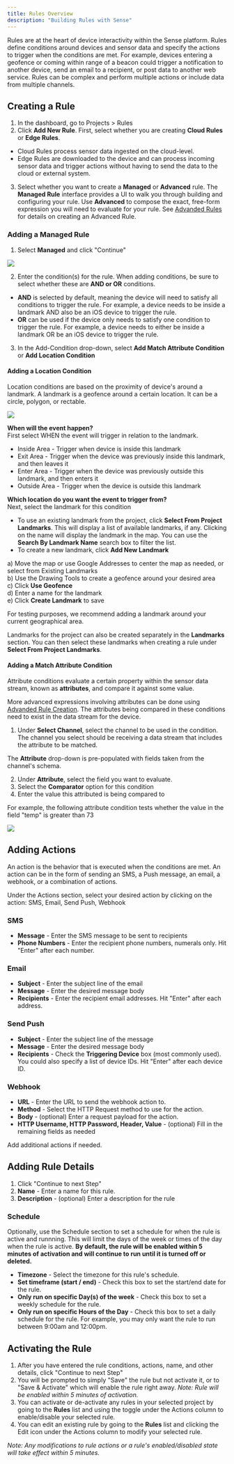 ```yaml
---
title: Rules Overview
description: "Building Rules with Sense"
---
```


Rules are at the heart of device interactivity within the Sense platform. Rules define conditions around devices and sensor data and specify the actions to trigger when the conditions are met. For example, devices entering a geofence or coming within range of a beacon could trigger a notification to another device, send an email to a recipient, or post data to another web service. Rules can be complex and perform multiple actions or include data from multiple channels.

## Creating a Rule

1. In the dashboard, go to Projects > Rules
2. Click **Add New Rule**. First, select whether you are creating **Cloud Rules** or **Edge Rules**. 
- Cloud Rules process sensor data ingested on the cloud-level. 
- Edge Rules are downloaded to the device and can process incoming sensor data and trigger actions without having to send the data to the cloud or external system.

3. Select whether you want to create a **Managed** or **Advanced** rule. The **Managed Rule** interface provides a UI to walk you through building and configuring your rule. Use **Advanced** to compose the exact, free-form expression you will need to evaluate for your rule. See [Advanded Rules](/guides/rules/advanced-rules) for details on creating an Advanced Rule.

### Adding a Managed Rule

1. Select **Managed** and click "Continue"

![](./images/managed_rule_create.png)

2. Enter the condition(s) for the rule. When adding conditions, be sure to select whether these are **AND or OR** conditions. 

- **AND** is selected by default, meaning the device will need to satisfy all conditions to trigger the rule. For example, a device needs to be inside a landmark AND also be an iOS device to trigger the rule.  
- **OR** can be used if the device only needs to satisfy one condition to trigger the rule. For example, a device needs to either be inside a landmark OR be an iOS device to trigger the rule.

3. In the Add-Condition drop-down, select **Add Match Attribute Condition** or **Add Location Condition**

#### Adding a Location Condition
 
Location conditions are based on the proximity of device's around a landmark. A landmark is a geofence around a certain location. It can be a circle, polygon, or rectable.

![](./images/rule_add_new_landmark.png)

**When will the event happen?**   
First select WHEN the event will trigger in relation to the landmark.  
- Inside Area - Trigger when device is inside this landmark
- Exit Area - Trigger when the device was previously inside this landmark, and then leaves it   
- Enter Area - Trigger when the device was previously outside this landmark, and then enters it    
- Outside Area - Trigger when the device is outside this landmark  

**Which location do you want the event to trigger from?**  
Next, select the landmark for this condition
- To use an existing landmark from the project, click **Select From Project Landmarks**. This will display a list of available landmarks, if any. Clicking on the name will display the landmark in the map. You can use the **Search By Landmark Name** search box to filter the list.
- To create a new landmark, click **Add New Landmark**  

a) Move the map or use Google Addresses to center the map as needed, or select from Existing Landmarks  
b) Use the Drawing Tools to create a geofence around your desired area  
c) Click **Use Geofence**  
d) Enter a name for the landmark  
e) Click **Create Landmark** to save  

For testing purposes, we recommend adding a landmark around your current geographical area.  

Landmarks for the project can also be created separately in the **Landmarks** section. You can then select these landmarks when creating a rule under **Select From Project Landmarks**.

#### Adding a Match Attribute Condition

Attribute conditions evaluate a certain property within the sensor data stream, known as **attributes**, and compare it against some value. 

More advanced expressions involving attributes can be done using [Advanded Rule Creation](#advanced-rule-creation). The attributes being compared in these conditions need to exist in the data stream for the device.

1. Under **Select Channel**, select the channel to be used in the condition. The channel you select should be receiving a data stream that includes the attribute to be matched.

The **Attribute** drop-down is pre-populated with fields taken from the channel's schema.

2. Under **Attribute**, select the field you want to evaluate. 
3. Select the **Comparator** option for this condition
4. Enter the value this attributed is being compared to

For example, the following attribute condition tests whether the value in the field "temp" is greater than 73

![](./images/attribute_condition_entered.png)


## Adding Actions
An action is the behavior that is executed when the conditions are met. An action can be in the form of sending an SMS, a Push message, an email, a webhook, or a combination of actions.  

Under the Actions section, select your desired action by clicking on the action: SMS, Email, Send Push, Webhook   

### SMS  
- **Message** - Enter the SMS message to be sent to recipients   
- **Phone Numbers** - Enter the recipient phone numbers, numerals only. Hit "Enter" after each number.

### Email  
- **Subject** - Enter the subject line of the email   
- **Message** - Enter the desired message body  
- **Recipients** - Enter the recipient email addresses. Hit "Enter" after each address.   

### Send Push  
- **Subject** - Enter the subject line of the message  
- **Message** - Enter the desired message body  
- **Recipients** - Check the **Triggering Device** box (most commonly used). You could also specify a list of device IDs. Hit "Enter" after each device ID.   

### Webhook  
- **URL** - Enter the URL to send the webhook action to.  
- **Method** - Select the HTTP Request method to use for the action.  
- **Body** - (optional) Enter a request payload for the action.  
- **HTTP Username, HTTP Password, Header, Value** - (optional) Fill in the remaining fields as needed   

Add additional actions if needed.

## Adding Rule Details
1. Click "Continue to next Step"
2. **Name** - Enter a name for this rule.
3. **Description** - (optional) Enter a description for the rule

### Schedule
Optionally, use the Schedule section to set a schedule for when the rule is active and runnning. This will limit the days of the week or times of the day when the rule is active. **By default, the rule will be enabled within 5 minutes of activation and will continue to run until it is turned off or deleted.**

- **Timezone** - Select the timezone for this rule's schedule.  
- **Set timeframe (start / end)** - Check this box to set the start/end date for the rule.  
- **Only run on specific Day(s) of the week** - Check this box to set a weekly schedule for the rule.  
- **Only run on specific Hours of the Day** - Check this box to set a daily schedule for the rule. For example, you may only want the rule to run between 9:00am and 12:00pm.

## Activating the Rule
1. After you have entered the rule conditions, actions, name, and other details, click "Continue to next Step"
2. You will be prompted to simply "Save" the rule but not activate it, or to "Save & Activate" which will enable the rule right away. _Note: Rule will be enabled within 5 minutes of activation._
3. You can activate or de-activate any rules in your selected project by going to the **Rules** list and using the toggle under the Actions column to enable/disable your selected rule.
4. You can edit an existing rule by going to the **Rules** list and clicking the Edit icon under the Actions column to modify your selected rule.

_Note: Any modifications to rule actions or a rule's enabled/disabled state will take effect within 5 minutes._


